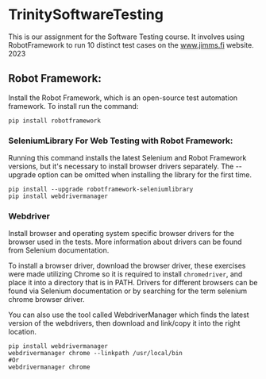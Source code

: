 # TrinitySoftwareTesting
This is our assignment for the Software Testing course. It involves using RobotFramework to run 10 distinct test cases on the www.jimms.fi website. 2023


## Robot Framework:

Install the Robot Framework, which is an open-source test automation framework. To install run the command:
```
pip install robotframework
```


### SeleniumLibrary For Web Testing with Robot Framework:
Running this command installs the latest Selenium and Robot Framework versions, but it's necessary to install browser drivers separately. The --upgrade option can be omitted when installing the library for the first time.

```
pip install --upgrade robotframework-seleniumlibrary
pip install webdrivermanager
```

### Webdriver
Install browser and operating system specific browser drivers for the browser used in the tests. More information about drivers can be found from Selenium documentation.

To install a browser driver, download the browser driver, these exercises were made utilizing Chrome so it is required to install  `chromedriver`, and place it into a directory that is in PATH.
Drivers for different browsers can be found via Selenium documentation or by searching for the term selenium chrome browser driver.

You can also use the tool called WebdriverManager which finds the latest version of the webdrivers, then download and link/copy it into the right location.

```
pip install webdrivermanager
webdrivermanager chrome --linkpath /usr/local/bin
#Or
webdrivermanager chrome
```
